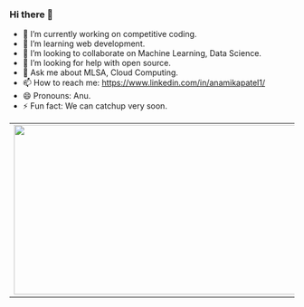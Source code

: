 ### Hi there 👋
- 🔭 I’m currently working on competitive coding.
- 🌱 I’m learning web development.
- 👯 I’m looking to collaborate on Machine Learning, Data Science.
- 🤔 I’m looking for help with open source.
- 💬 Ask me about MLSA, Cloud Computing.
- 📫 How to reach me: https://www.linkedin.com/in/anamikapatel1/
- 😄 Pronouns: Anu.
- ⚡ Fun fact: We can catchup very soon.
<table align="center">
    <tr>
        <td><img src="https://github.com/anamikarpp/anamikarpp/girl.png" width=600 height=300></td>
    </tr>
    
</table>

